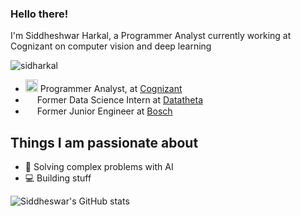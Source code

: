 ### Hello there!

I'm Siddheshwar Harkal, a Programmer Analyst currently working at Cognizant on computer vision and deep learning

<p align="left"> <img src="https://komarev.com/ghpvc/?username=sidharkal&label=Profile%20views&color=0e75b6&style=flat" alt="sidharkal" /> </p>

- <img height="20" src="https://logos-download.com/wp-content/uploads/2019/01/Cognizant_Technology_Solutions_Corp_Logo.png"> Programmer Analyst, at [Cognizant](https://www.cognizant.com/)
- <img height="15" src="https://twitter.com/DataTheta/photo"> Former Data Science Intern at [Datatheta](https://www.datatheta.com/) 
- <img height="15" src="https://upload.wikimedia.org/wikipedia/commons/d/dd/Logo_Bosch_Sicherheitssysteme_GmbH.png"> Former Junior Engineer at [Bosch](https://www.bosch.com/) 



## Things I am passionate about

- 🤖  Solving complex problems with AI
- 💻  Building stuff

![Siddheswar's GitHub stats](https://github-readme-stats.vercel.app/api?username=sidharkal&show_icons=true&theme=radical)
